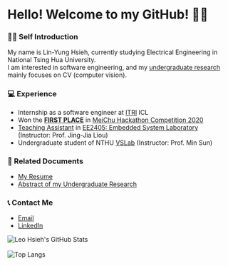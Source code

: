 # Hello! Welcome to my GitHub! 🚀🚀
### 🙋‍♂️ Self Introduction
My name is Lin-Yung Hsieh, currently studying Electrical Engineering in National Tsing Hua University. 
<br />
I am interested in software engineering, and my [undergraduate research](https://github.com/LeoTheBestCoder/active_learning) mainly focuses on CV (computer vision). 

### 💻 Experience
* Internship as a software engineer at [ITRI](https://www.itri.org.tw/) ICL
* Won the [**FIRST PLACE**](https://www.hccg.gov.tw/ch/home.jsp?id=48&parentpath=&mcustomize=municipalnews_view.jsp&toolsflag=Y&dataserno=202010250004&t=MunicipalNews&mserno=201601300020) in [MeiChu Hackathon Competition 2020](https://github.com/LeoTheBestCoder/Meichu2020_Team_726)
* [Teaching Assistant](https://github.com/LeoTheBestCoder/NTHU_EE2405) in [EE2405: Embedded System Laboratory](https://www.ee.nthu.edu.tw/ee240500/) (Instructor: Prof. Jing-Jia Liou)
* Undergraduate student of NTHU [VSLab](https://aliensunmin.github.io/lab/info.html) (Instructor: Prof. Min Sun)

### 📝 Related Documents
* [My Resume](https://drive.google.com/file/d/1wada6UIomghnOl_jvzcuKX5aBxwmY-V3/view?usp=sharing)
* [Abstract of my Undergraduate Research](https://drive.google.com/file/d/1_bzX01EOcB5Ui8ig4DcBHS12iGtBMZxf/view?usp=sharing)

### 📞 Contact Me
* [Email](mailto:leoshieh0hn@gmail.com)
* [LinkedIn](https://www.linkedin.com/in/linyunghsieh/)

![Leo Hsieh's GitHub Stats](https://github-readme-stats.vercel.app/api?username=leothebestcoder&theme=gruvbox)
<br />
<br />
![Top Langs](https://github-readme-stats.vercel.app/api/top-langs/?username=leothebestcoder&layout=compact&theme=gruvbox)

